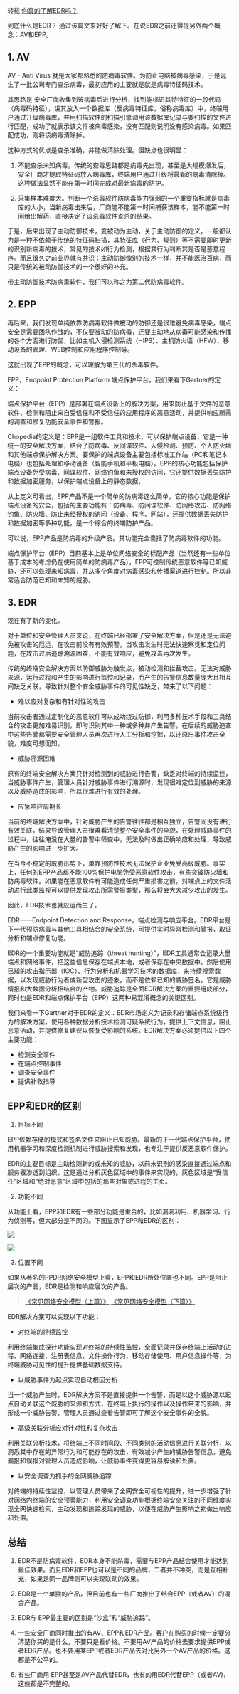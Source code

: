 转载 [你真的了解EDR吗？](https://mp.weixin.qq.com/s?__biz=MzI2MzM0NjcxNw==&mid=2247484786&idx=1&sn=dae83b6120872193e034aeb8a13018bc&chksm=eabc0a00ddcb83160d89adac3c87efcf1467993d368acc9622281dbfd07cb56e380ff47ecf86&mpshare=1&scene=1&srcid=0422kxrpViDumM8GKIaRSv2F&key=785dfe2a5f21e8f8116f96e61b0f41bc86bbf0c55adc9bc345738064ccadf57a08e170f9346c90d72dfc5f15ce6ae36d2ed68f4ca14cc672f06e15f1806e317c5388d02f958280cb6d277ac301b70ded&ascene=1&uin=MTIwMTc3MjA0MQ%3D%3D&devicetype=Windows-QQBrowser&version=6103000b&lang=zh_CN&pass_ticket=c%2B4D2dyk55M5YlvO745JF0ZGk%2F5jcY2Dzi60eQa2douaQrzCMSP8SXNaqQy7iS29)

到底什么是EDR？ 通过该篇文来好好了解下。在说EDR之前还得提另外两个概念：AV和EPP。

## 1. AV

AV - Anti Virus 就是大家都熟悉的防病毒软件。为防止电脑被病毒感染，于是诞生了一批公司专门查杀病毒，最初应用的主要就是就是病毒特征码技术。

其思路是 安全厂商收集到该病毒后进行分析，找到能标识其特特征的一段代码（病毒码特征），讲其放入一个数据库（反病毒特征库，俗称病毒库）中，终端用户通过升级病毒库，并用扫描软件的扫描引擎调用该数据库记录与要扫描的文件进行匹配，成功了就表示该文件被病毒感染，没有匹配则说明没有感染病毒。如果匹配成功，则将该病毒清除掉。

这种方式的优点是查杀准确，并能做清除处理。但缺点也很明显：

1. 不能查杀未知病毒。传统的查毒思路都是病毒先出现，甚至是大规模爆发后，安全厂商才提取特征码放入病毒库，终端用户通过升级将最新的病毒清除掉。这种做法显然不能在第一时间完成对最新病毒的防护。

2. 采集样本难度大。判断一个杀毒软件防病毒能力强弱的一个重要指标就是病毒库的大小，当新病毒出来后，厂商能不能第一时间捕获该样本，能不能第一时间给出解药，直接决定了该杀毒软件查杀的结果。

于是，后来出现了主动防御技术，变被动为主动，关于主动防御的定义，一般都认为是一种不依赖于传统的特征码扫描，其特征库（行为、规则）等不需要即时更新的识别新病毒的技术，常见的技术如行为检测，根据其行为判断其是否是恶意程序。而且很久之前业界就有共识：主动防御像别的技术一样，并不能医治百病，而只是传统的被动防御技术的一个很好的补充。

带主动防御技术防病毒软件，我们可以称之为第二代防病毒软件。

## 2. EPP

再后来，我们发现单纯依靠防病毒软件做被动的防御还是很难避免病毒感染，端点安全是需要团队作战的，不仅要被动的防病毒，还要主动地从病毒可能感染和传播的各个方面进行防御，比如主机入侵检测系统（HIPS）、主机防火墙（HFW）、移动设备的管理、WEB控制和应用程序控制等。

这就出现了EPP的概念，可以理解为第三代的杀毒软件。

EPP，Endpoint Protection Platform 端点保护平台，我们来看下Gartner的定义：

端点保护平台（EPP）是部署在端点设备上的解决方案，用来防止基于文件的恶意软件，检测和阻止来自受信任和不受信任的应用程序的恶意活动，并提供响应所需的调查和修复功能安全事件和警报。

Chopedia的定义是：EPP是一组软件工具和技术，可以保护端点设备，它是一种统一的安全解决方案，结合了防病毒、反间谍软件、入侵检测、预防、个人防火墙和其他端点保护解决方案。要保护的端点设备主要包括标准工作站（PC和笔记本电脑）也包括处理和移动设备（智能手机和平板电脑）。EPP的核心功能包括保护端点设备免受病毒、间谍软件、网络钓鱼和未授权的访问，它还提供数据丢失防护和数据加密服务，以保护端点设备上的静态数据。

从上定义可看出，EPP产品不是一个简单的防病毒这么简单，它的核心功能是保护端点设备的安全，包括的主要功能有：防病毒、防间谍软件、防网络攻击、防网络钓鱼、防火墙、防止未经授权的访问（设备、程序、网站），还提供数据丢失防护和数据加密等多种功能，是一个综合的终端防护产品。

可以说，EPP产品是防病毒的升级产品。其功能完全囊括了防病毒软件的功能。

端点保护平台（EPP）目前基本上是单位网络安全的标配产品（当然还有一些单位基于成本的考虑仍在使用简单的防病毒产品），EPP可控制传统恶意软件等已知威胁，还可以处理未知病毒，并从多个角度对病毒感染和传播渠道进行控制。所以非常适合防范已知和未知的威胁。

## 3. EDR

现在有了新的变化。

对于单位和安全管理人员来说，在终端已经部署了安全解决方案，但是还是无法避免被攻击的厄运，在攻击前没有有效预警，当攻击发生时无法快速察觉和定位问题，在攻击过后追踪溯源困难，不能有效响应，避免攻击再次发生。

传统的终端安全解决方案以防御威胁为触发点，被动检测和拦截攻击。无法对威胁来源，运行过程和产生的影响进行监控和记录，而产生的告警信息数量庞大且相互间缺乏关联，导致针对整个安全威胁事件的可见性缺乏，带来了以下问题：

- 难以应对复杂和有针对性的攻击

当前攻击者通过定制化的恶意软件可以成功绕过防御，利用多种技术手段和工具结合的攻击更加难易识别，即时识别其中一种或多种并产生告警，在后续的威胁追查中这些告警都需要安全管理人员再次进行人工分析和挖掘，以还原出事件攻击全貌，难度可想而知。

- 威胁溯源困难

原有的终端安全解决方案只针对检测到的威胁进行告警，缺乏对终端的持续监控，当威胁事件产生，管理人员针对威胁事件进行溯源时，发现很难定位到威胁的来源以及威胁造成的影响，所以很难进行有效的处理。

- 应急响应周期长

当前的终端解决方案中，针对威胁产生的告警往往都是相互独立，告警间没有进行有效关联，结果导致管理人员很难看清楚整个安全事件的全貌，在处理威胁事件的过程中，往往淹没在大量的告警中筛查中，无法及时做出正确响应和处理，导致威胁产生的影响进一步扩大。

在当今不稳定的威胁形势下，单靠预防性技术无法保护企业免受高级威胁。事实上，任何的EPP产品都不能100%保护电脑免受恶意软件攻击，有些突破防火墙和防病毒软件。如果能在恶意软件有可能造成任何严重损害之前，对端点上的文件活动进行此类监视可以提供发现攻击所需警报类型，那么将会大大减少攻击的发生。

因此，EDR技术也就应运而生了。

EDR——Endpoint Detection and Response，端点检测与响应平台。EDR平台是下一代预防病毒与其他工具相结合的安全系统，可提供实时异常检测和警报，取证分析和端点修复功能。

EDR的一个重要功能就是“威胁追踪（threat hunting）”，EDR工具通常会记录大量端点和网络事件，把这些信息保存在端点本地，或者保存在中央数据中。然后使用已知的攻击指示器（IOC）、行为分析和机器学习技术的数据库，来持续搜索数据，以发现威胁行为者或新型攻击的迹象，而不是依赖已知的威胁签名。它是威胁情报和大数据分析相结合的产物。威胁追踪是全面EDR解决方案的重要组成部分，同时也是EDR和端点保护平台（EPP）这两种易混淆概念的关键区别。

我们来看一下Gartner对于EDR的定义：EDR市场定义为记录和存储端点系统级行为的解决方案，使用各种数据分析技术检测可疑系统行为，提供上下文信息，阻止恶意活动，并提供修复建议以恢复受影响的系统。EDR解决方案必须提供以下四个主要功能：

- 检测安全事件
- 在端点控制事件
- 调查安全事件
- 提供补救指导

## EPP和EDR的区别

1. 目标不同

EPP依赖存储的模式和签名文件来阻止已知威胁。最新的下一代端点保护平台，使用机器学习和深度检测机制进行威胁搜索和发现，也专注于提供反恶意软件保护。

EDR的主要目标是主动检测新的或未知的威胁，以前未识别的感染直接通过端点和服务器渗透到组织。这是通过分析灰色区域中的事件来实现的，灰色区域是“受信任”区域和“绝对恶意”区域中包括的那些对象或进程的主页。

2. 功能不同

从功能上看，EPP和EDR有一些部分功能是重合的，比如漏洞利用、机器学习、行为侦测等，但大部分是不同的。下图显示了EPP和EDR的区别：

![](https://mmbiz.qpic.cn/mmbiz_png/M8lZIYZticqQZLdJIO7pqo2SmmsmGq6bdxib1hV8H8OxWmq5rib2oL2vZ8GoXXXHy6iaSCtvHoUWhrecQL7G3cENww/640?wx_fmt=png&tp=webp&wxfrom=5&wx_lazy=1&wx_co=1)

![](https://mmbiz.qpic.cn/mmbiz_jpg/M8lZIYZticqQZLdJIO7pqo2SmmsmGq6bdmica71z9S4CCTSQG8MKRJZFzbiaR9PVlWcnj0gBSwJGic1dLY2ojXVwUA/640?wx_fmt=jpeg&tp=webp&wxfrom=5&wx_lazy=1&wx_co=1)

3. 位置不同

如果从著名的PPDR网络安全模型上看，EPP和EDR所处位置也不同。EPP是阻止层次的产品，EDR是检测和响应层次的产品。

> [《常见网络安全模型（上篇）》](http://mp.weixin.qq.com/s?__biz=MzI2MzM0NjcxNw==&mid=2247483671&idx=1&sn=752f46520d3dbbff3e3a3bec87d20653&scene=21#wechat_redirect)
> [《常见网络安全模型（下篇）》](http://mp.weixin.qq.com/s?__biz=MzI2MzM0NjcxNw==&mid=2247483675&idx=1&sn=f6b3ff6a10e254e5339f8c6e4e55a8f9&scene=21#wechat_redirect)

EDR解决方案可以实现以下功能：

- 对终端的持续监控

利用终端集成探针功能实现对终端的持续性监控，全面记录并保存终端上活动的进程、网络连接、注册表信息、文件操作行为、移动存储使用、用户信息操作等，为终端威胁可见性的提升提供基础数据支持。

- 以威胁事件为起点实现自动根因分析

当一个威胁产生时，EDR解决方案不是直接提供一个告警，而是以这个威胁源以起点自动关联这个威胁的来源和方式，在终端上执行的操作以及操作带来的影响，并形成一个威胁告警，管理人员通过查看告警即可了解这个安全事件的全貌。

- 高级关联分析应对针对性和复杂攻击

利用关联分析技术，将终端上不同时间段、不同类别的活动信息进行关联分析，以洞悉其中存在的异常行为和可能存在的攻击，有效减少产生的威胁告警信息，避免漏报和误报对管理人员造成影响，让威胁事件变得更容易解读和处置。

- 以安全调查为抓手的全网威胁追踪

对终端的持续性监控，以管理人员带来了全网安全可视性的提升，进一步增强了针对网络内终端的安全预警能力，利用安全调查功能根据终端安全关注的不同维度实现全网快速检索，主动发现和追踪发现的威胁，以便在威胁产生影响之初做出响应和处置。

## 总结

1. EDR不是防病毒软件，EDR本身不能杀毒，需要与EPP产品结合使用才能达到最佳效果。而且EDR和EPP也可以是不同的品牌，二者并不冲突，而是互相补充，如果是同一品牌则可以实现联动的效果。

2. EDR是一个单独的产品，但目前也有一些厂商推出了结合EPP（或者AV）的混合产品。

3. EDR与 EPP最主要的区别是“沙盒”和“威胁追踪”。

4. 一些安全厂商同时推出的有AV、EPP和EDR产品。客户在购买的时候一定要分清楚你买的是什么，不要只是看价格。不要用AV产品的价格去要求提供EPP或者EDR产品。也不要用某EPP或者EDR产品去对比另外一个AV产品的价格。这都是不公平的。

5. 有些厂商用 EPP甚至是AV产品代替EDR，也有的用EDR代替EPP（或者AV)，这些都是不完整的。

